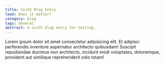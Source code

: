 ```yaml
---
title: Sixth Blog Entry
lead: Does it matter?
category: blog
tags: General
abstract: A sixth blog entry for testing.
---
```


Lorem ipsum dolor sit amet consectetur adipisicing elit. Et adipisci perferendis inventore aspernatur architecto quibusdam! Suscipit repudiandae ducimus non architecto, incidunt modi voluptates, doloremque, provident aut similique reprehenderit odio totam!
